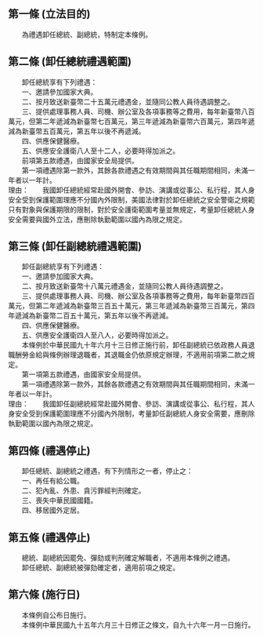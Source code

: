 第一條 (立法目的)
-----------------
　　為禮遇卸任總統、副總統，特制定本條例。  


第二條 (卸任總統禮遇範圍)
-------------------------
　　卸任總統享有下列禮遇：  
　　一、邀請參加國家大典。  
　　二、按月致送新臺幣二十五萬元禮遇金，並隨同公教人員待遇調整之。  
　　三、提供處理事務人員、司機、辦公室及各項事務等之費用，每年新臺幣八百萬元，但第二年遞減為新臺幣七百萬元，第三年遞減為新臺幣六百萬元，第四年遞減為新臺幣五百萬元，第五年以後不再遞減。  
　　四、供應保健醫療。  
　　五、供應安全護衛八人至十二人，必要時得加派之。  
　　前項第五款禮遇，由國家安全局提供。  
　　第一項禮遇除第一款外，其餘各款禮遇之有效期間與其任職期間相同，未滿一年者以一年計。  
理由：　　我國卸任總統經常赴國外開會、參訪、演講或從事公、私行程，其人身安全受到保護範圍理應不分國內外限制，美國法律對於卸任總統之安全警衛之規範只有對象與保護期限的限制，對於安全護衛範圍考量並無規定，考量卸任總統人身安全需要與國外立法，應刪除執勤範圍以國內為限之規定。

第三條 (卸任副總統禮遇範圍)
---------------------------
　　卸任副總統享有下列禮遇：  
　　一、邀請參加國家大典。  
　　二、按月致送新臺幣十八萬元禮遇金，並隨同公教人員待遇調整之。  
　　三、提供處理事務人員、司機、辦公室及各項事務等之費用，每年新臺幣四百萬元，但第二年遞減為新臺幣三百五十萬元，第三年遞減為新臺幣三百萬元，第四年遞減為新臺幣二百五十萬元，第五年以後不再遞減。  
　　四、供應保健醫療。  
　　五、供應安全護衛四人至八人，必要時得加派之。  
　　本條例於中華民國九十年六月十三日修正施行前，卸任副總統已依政務人員退職酬勞金給與條例辦理退職者，其退職金仍依原規定辦理，不適用前項第二款之規定。  
　　第一項第五款禮遇，由國家安全局提供。  
　　第一項禮遇除第一款外，其餘各款禮遇之有效期間與其任職期間相同，未滿一年者以一年計。  
理由：　　我國卸任副總統經常赴國外開會、參訪、演講或從事公、私行程，其人身安全受到保護範圍理應不分國內外限制，考量卸任副總統人身安全需要，應刪除執勤範圍以國內為限之規定。

第四條 (禮遇停止)
-----------------
　　卸任總統、副總統之禮遇，有下列情形之一者，停止之：  
　　一、再任有給公職。  
　　二、犯內亂、外患、貪污罪經判刑確定。  
　　三、喪失中華民國國籍。  
　　四、移居國外定居。  


第五條 (禮遇停止)
-----------------
　　總統、副總統因罷免、彈劾或判刑確定解職者，不適用本條例之禮遇。  
　　卸任總統、副總統被彈劾確定者，適用前項之規定。  


第六條 (施行日)
---------------
　　本條例自公布日施行。  
　　本條例中華民國九十五年六月三十日修正之條文，自九十六年一月一日施行。